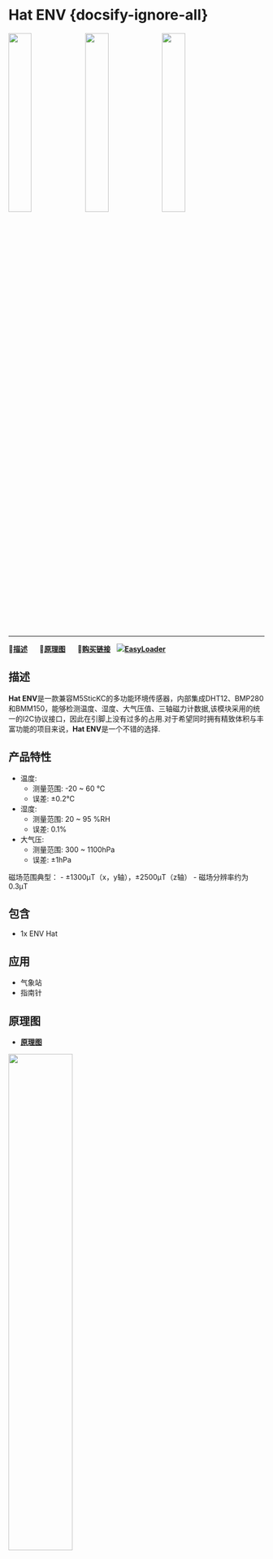 # Hat ENV {docsify-ignore-all}

<img src="assets\img\product_pics\hat\env_hat\env_hat_01.jpg" width="30%" height="30%"><img src="assets\img\product_pics\hat\env_hat\env_hat_02.jpg" width="30%" height="30%"><img src="assets\img\product_pics\hat\env_hat\env_hat_03.jpg" width="30%" height="30%">

***

:memo:**[描述](#描述)**&nbsp;&nbsp;&nbsp;&nbsp;&nbsp;&nbsp;:electric_plug:**[原理图](#原理图)**&nbsp;&nbsp;&nbsp;&nbsp;&nbsp;&nbsp;🛒**[购买链接](https://m5stack.com/collections/m5-unit/products/m5stickc-env-hat)**&nbsp;&nbsp;&nbsp;<img src="https://m5stack.oss-cn-shenzhen.aliyuncs.com/image/EasyLoader_logo-min.jpg">**[EasyLoader](#EasyLoader)**

## 描述

**Hat ENV**是一款兼容M5SticKC的多功能环境传感器，内部集成DHT12、BMP280和BMM150，能够检测温度、湿度、大气压值、三轴磁力计数据,该模块采用的统一的I2C协议接口，因此在引脚上没有过多的占用.对于希望同时拥有精致体积与丰富功能的项目来说，**Hat ENV**是一个不错的选择.


## 产品特性

- 温度:
    -  测量范围: -20 ~ 60 ℃
    -  误差: ±0.2℃
- 湿度:
    -  测量范围: 20 ~ 95 %RH
    -  误差: 0.1%
- 大气压:
    -  测量范围: 300 ~ 1100hPa
    -  误差: ±1hPa

磁场范围典型：
    - ±1300μT（x，y轴），±2500μT（z轴）
    - 磁场分辨率约为0.3μT

## 包含

- 1x ENV Hat

## 应用

- 气象站
- 指南针

## 原理图

- **[原理图](https://github.com/m5stack/M5-Schematic/blob/master/Hat/StickHat_ENV.pdf)**

<img src="assets\img\product_pics\hat\env_hat\env_hat_04.jpg" width="50%" height="50%">

## 相关链接

- **[官方频道视频](https://i.youku.com/i/UNjE1ODA2MzE0OA==?spm=a2hzp.8253869.0.0)**

- **[官方论坛](http://forum.m5stack.com/)**

- **[BMP280 的库](https://github.com/adafruit/Adafruit_BMP280_Library)**

- **[BMM150 数据手册](https://pdf1.alldatasheet.com/datasheet-pdf/view/608913/ETC2/BMM150.html)**


## EasyLoader

<img src="https://m5stack.oss-cn-shenzhen.aliyuncs.com/image/EasyLoader_logo.png" width="100px" style="margin-top:20px">

<a href="https://m5stack.oss-cn-shenzhen.aliyuncs.com/EasyLoader/HAT/ENV/EasyLoader_StickC_HAT_ENV.exe"><button type="button" class="btn btn-primary">点击下载EasyLoader</button></a>

>1.EasyLoader是一个简洁快速的程序烧录器，每一个产品页面里的EasyLoader都提供了一个与产品相关的案例程序.

>2.下载软件后，双击运行应用程序，将M5设备通过数据线连接至电脑,选择端口参数，点击 **"Burn"** 即可开始烧录


### 管脚映射

<table>
 <tr><td>M5StickC</td><td>GPIO0</td><td>GPIO26</td><td>3.3V</td><td>GND</td></tr>
 <tr><td>HAT ENV</td><td>SCL</td><td>SDA</td><td>3.3V</td><td>GND</td></tr>
</table>
